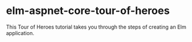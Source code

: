 # elm-aspnet-core-tour-of-heroes
This Tour of Heroes tutorial takes you through the steps of creating an Elm application.
